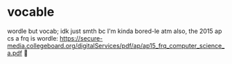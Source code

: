 # vocable
wordle but vocab; idk
just smth bc I'm kinda bored-le atm
also, the 2015 ap cs a frq is wordle: https://secure-media.collegeboard.org/digitalServices/pdf/ap/ap15_frq_computer_science_a.pdf :shrug:
